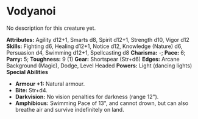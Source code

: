 # Vodyanoi

No description for this creature yet.

**Attributes:** Agility d12+1, Smarts d8, Spirit d12+1, Strength d10,
Vigor d12
**Skills:** Fighting d6, Healing d12+1, Notice d12, Knowledge (Nature)
d6, Persuasion d4, Swimming d12+1, Spellcasting d8
**Charisma:** -; **Pace:** 6; **Parry:** 5; **Toughness:** 9 (1)
**Gear:** Shortspear (Str+d6)
**Edges:** Arcane Background (Magic), Dodge, Level Headed
**Powers:** Light (dancing lights)
**Special Abilities**

- **Armour +1:** Natural armour.
- **Bite:** Str+d4.
- **Darkvision:** No vision penalties for darkness (range 12").
- **Amphibious:** Swimming Pace of 13", and cannot drown, but can also
breathe air and survive indefinitely on land.
